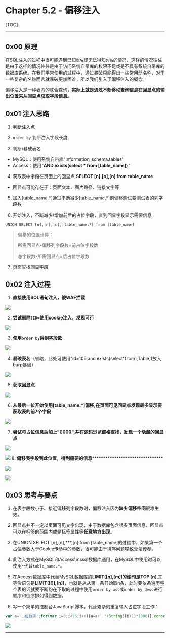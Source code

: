 # Chapter 5.2 - 偏移注入

[TOC]

---

## 0x00 原理

在SQL注入的过程中很可能遇到已知`表名`却无法得知`列名`的情况，这样的情况往往是由于这样的情况往往是由于访问系统自带库的权限不足或是不具有系统自带库的数据库系统。在我们平常使用的过程中，通过暴破只能得出一些常用弱名称，对于一些复杂的名称而言就暴破更加困难，所以我们引入了偏移注入的概念。

偏移注入是一种表内的联合查询，**实际上就是通过不断移动查询信息在回显点的输出位置来从回显点获取字段信息。**

## 0x01 注入思路

1. 判断注入点

2. `order by` 判断注入字段长度

3. 判断\暴破表名

 - MySQL：使用系统自带库"Information_schema.tables"
 - Access：使用"**AND exists(select * from [table_name])**"

4. 获取表中字段在页面上的回显点 **SELECT [n],[n],[n] from table_name**

 - 回显点可能存在于：页面文本、图片路径、链接文字等

5. 加入[table_name.\*]通过不断减少[table_name.*]前偏移测试要测试表的列字段数

6. 开始注入，不断减少\增加前后的占位字段，直到回显字段显示需要信息

 ```mysql
 UNION SELECT [n],[n],[n],[table_name.*] from [table_name]
 ```

 >偏移的位置计算：
 >
 >所需回显点-偏移列字段数=前占位字段数
 >
 >总字段数-所需回显点=后占位字段数

7. 页面查找回显字段

## 0x02 注入过程

1. **直接使用SQL语句注入，被WAF拦截**

 ![](https://nc0.cdn.zkaq.cn/md/5371/56ac3a9939c06f1f70344598851fc102_49808.png)

2. **尝试删除`?ID=`使用cookie注入，发现可行**

 ![](https://nc0.cdn.zkaq.cn/md/5371/d5fea843ca3d5c6a1d80b99290ad3174_46777.png)

3. **使用`order by`得到字段数**

 ![](https://nc0.cdn.zkaq.cn/md/5371/ac22f5930216bef412f82e087aaafbc3_93944.png)

4. **暴破表名**（省略，此处可使用"id=105 and exists(select*from [Table])放入burp暴破）

 ![](https://nc0.cdn.zkaq.cn/md/5371/35357f3cc97b3ff3276ac9324f35088c_60046.png)

5. **获取回显点**

 ![](https://nc0.cdn.zkaq.cn/md/5371/a4c16560b4c74ad070166d83dbc4aa0c_34741.png)

6. **从最后一位开始使用[table_name.*]偏移,在页面可见回显点发现最多显示要获取表的前7个字段**

 ![](https://nc0.cdn.zkaq.cn/md/5371/71718a8cfda5186894097208c2af9125_22827.png)

7. **尝试将占位信息后加上"0000",并在源码浏览窗格查找，发现一个隐藏的回显点**

 ![](https://nc0.cdn.zkaq.cn/md/5371/84ab5ef3058a881c1e3e8e2e7f1d596d_60416.png)

 ![](https://nc0.cdn.zkaq.cn/md/5371/b4e1efe58089d2047dccbbd2308ab900_85742.png)
8. **偏移表字段到此位置，得到需要的信息**********************************

 ![](https://nc0.cdn.zkaq.cn/md/5371/f48879e4792fb76edc18036d34e63913_27235.png)

 ![](https://nc0.cdn.zkaq.cn/md/5371/07f23b7b7ac82c4ff7598048fab38936_42699.png)

## 0x03 思考与要点

1. 在表字段数小于、接近偏移列字段数时，偏移注入因为**缺少偏移空间**很难生效。

2. 回显点并不一定以页面可见文字出现，由于数据库包含很多页面信息，回显点可以在标签的范围内或是标签属性等**任意地方出现**。
3. 在UNION SELECT [n],[n],***,[n] from [table_name]的过程中，如果第一个占位参数大于Cookie传参中的参数，很可能由于排序问题导致无法传参。
4. 此注入方式在MySQL和Access\mssql数据库通用，在MySQL中使用时可以使用`*`代替`table_name.*`。
5. 在Access数据库中代替MySQL数据库的**LIMIT([n],[m])**的语句是**TOP [n]**,其等价语句是**LIMIT([0],[n])**，也就是从从第一条开始取n条，此时要依条遍历整个表的话就要不断的在下取的过程中使用`order by asc`或`order by desc`进行顺序和倒序排列得到数据。
6. 写一个简单的控制台JavaScript脚本，代替繁杂的重复输入占位字段工作：
```JavaScript
var a='占位数字';for(var i=0;i<26;i++){a=a+','+String((i+1)*1000)};console.log(a);
```

![](https://nc0.cdn.zkaq.cn/md/5371/f15d4f9d03b2437d1aeab345880b0a2d_10405.png)


-----

